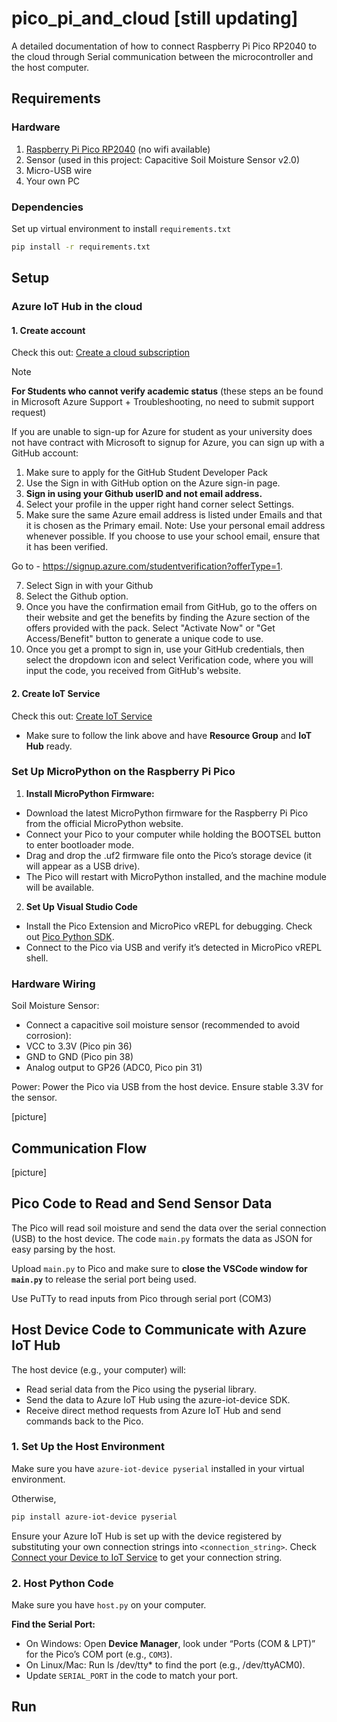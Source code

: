 # pico_pi_and_cloud [still updating]
A detailed documentation of how to connect Raspberry Pi Pico RP2040 to the cloud through Serial communication between the microcontroller and the host computer.

## Requirements
### Hardware
1. [Raspberry Pi Pico RP2040](https://www.raspberrypi.com/documentation/microcontrollers/pico-series.html#pico-1-family) (no wifi available)
2. Sensor (used in this project: Capacitive Soil Moisture Sensor v2.0)
3. Micro-USB wire
4. Your own PC

### Dependencies

Set up virtual environment to install `requirements.txt`

```Bash
pip install -r requirements.txt
```

## Setup
### Azure IoT Hub in the cloud
#### 1. Create account
Check this out: [Create a cloud subscription](https://github.com/microsoft/IoT-For-Beginners/tree/main/2-farm/lessons/4-migrate-your-plant-to-the-cloud#create-a-cloud-subscription)

> [!note] 
> **For Students who cannot verify academic status** (these steps an be found in Microsoft Azure Support + Troubleshooting, no need to submit support request)
> 
> If you are unable to sign-up for Azure for student as your university does not have contract with Microsoft to signup for Azure, you can sign up with a GitHub account:
> 1. Make sure to apply for the GitHub Student Developer Pack
> 2. Use the Sign in with GitHub option on the Azure sign-in page.
> 3. **Sign in using your Github userID and not email address.**
> 4. Select your profile in the upper right hand corner select Settings.
> 5. Make sure the same Azure email address is listed under Emails and that it is chosen as the Primary email.
> Note: Use your personal email address whenever possible. If you choose to use your school email, ensure that it has been verified.
>
> Go to - https://signup.azure.com/studentverification?offerType=1.
> 
> 7. Select Sign in with your Github
> 8. Select the Github option.
> 9. Once you have the confirmation email from GitHub, go to the offers on their website and get the benefits by finding the Azure section of the offers provided with the pack. Select "Activate Now" or "Get Access/Benefit" button to generate a unique code to use.
> 10. Once you get a prompt to sign in, use your GitHub credentials, then select the dropdown icon and select Verification code, where you will input the code, you received from GitHub's website.
>

#### 2. Create IoT Service
Check this out: [Create IoT Service](https://github.com/microsoft/IoT-For-Beginners/tree/main/2-farm/lessons/4-migrate-your-plant-to-the-cloud#create-an-iot-service-in-the-cloud)
- Make sure to follow the link above and have **Resource Group** and **IoT Hub** ready.

### Set Up MicroPython on the Raspberry Pi Pico
1. **Install MicroPython Firmware:**
   
- Download the latest MicroPython firmware for the Raspberry Pi Pico from the official MicroPython website.
- Connect your Pico to your computer while holding the BOOTSEL button to enter bootloader mode.
- Drag and drop the .uf2 firmware file onto the Pico’s storage device (it will appear as a USB drive).
- The Pico will restart with MicroPython installed, and the machine module will be available.

2. **Set Up Visual Studio Code**

- Install the Pico Extension and MicroPico vREPL for debugging. Check out [Pico Python SDK](https://datasheets.raspberrypi.com/pico/raspberry-pi-pico-python-sdk.pdf).
- Connect to the Pico via USB and verify it’s detected in MicroPico vREPL shell.

### Hardware Wiring
Soil Moisture Sensor:

- Connect a capacitive soil moisture sensor (recommended to avoid corrosion):
- VCC to 3.3V (Pico pin 36)
- GND to GND (Pico pin 38)
- Analog output to GP26 (ADC0, Pico pin 31)

Power: Power the Pico via USB from the host device. Ensure stable 3.3V for the sensor.

[picture]

## Communication Flow
[picture]

## Pico Code to Read and Send Sensor Data
The Pico will read soil moisture and send the data over the serial connection (USB) to the host device. The code `main.py` formats the data as JSON for easy parsing by the host.

Upload `main.py` to Pico and make sure to **close the VSCode window for `main.py`** to release the serial port being used.

Use PuTTy to read inputs from Pico through serial port (COM3)

## Host Device Code to Communicate with Azure IoT Hub
The host device (e.g., your computer) will:
- Read serial data from the Pico using the pyserial library.
- Send the data to Azure IoT Hub using the azure-iot-device SDK.
- Receive direct method requests from Azure IoT Hub and send commands back to the Pico.
### 1. Set Up the Host Environment
Make sure you have `azure-iot-device pyserial` installed in your virtual environment.

Otherwise,
```Bash
pip install azure-iot-device pyserial
```
Ensure your Azure IoT Hub is set up with the device registered by substituting your own connection strings into `<connection_string>`. Check [Connect your Device to IoT Service](https://github.com/microsoft/IoT-For-Beginners/tree/main/2-farm/lessons/4-migrate-your-plant-to-the-cloud#connect-your-device-to-the-iot-service) to get your connection string.

### 2. Host Python Code
Make sure you have `host.py` on your computer.

**Find the Serial Port:**
- On Windows: Open **Device Manager**, look under “Ports (COM & LPT)” for the Pico’s COM port (e.g., `COM3`).
- On Linux/Mac: Run ls /dev/tty* to find the port (e.g., /dev/ttyACM0).
- Update `SERIAL_PORT` in the code to match your port.

## Run



